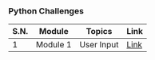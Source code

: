 ### Python Challenges

| S.N. | Module   | Topics     | Link              |
| ---- | -------- | ---------- | ----------------- |
| 1    | Module 1 | User Input | [Link](module_1/) |
